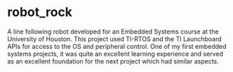 # robot_rock
A line following robot developed for an Embedded Systems course at the University of Houston. This project used TI-RTOS and the TI Launchboard APIs for access to the OS and peripheral control. One of my first embedded systems projects, it was quite an excellent learning experience and served as an excellent foundation for the next project which had similar aspects.
